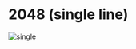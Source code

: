 # 2048 (single line)


![single](https://user-images.githubusercontent.com/85587286/201231358-1db6d41a-02a4-4cc1-bbb9-24f2a6b65fa3.jpeg)

